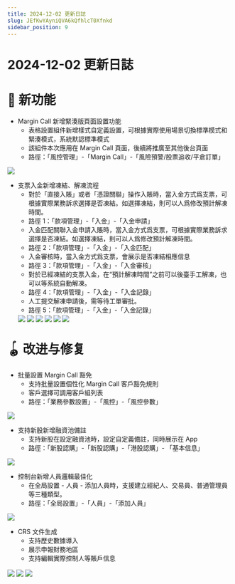 ```yaml
---
title: 2024-12-02 更新日誌
slug: JEfKwYAyniQVA6kQfhlcT0Xfnkd
sidebar_position: 9
---
```



# 2024-12-02 更新日誌

# 🎉 新功能

- Margin Call 新增緊湊版頁面設置功能
    - 表格設置組件新增樣式自定義設置，可根據實際使用場景切換標準模式和緊湊模式，系統默認標準模式
    - 該組件本次應用在 Margin Call 頁面，後續將推廣至其他後台頁面
    - 路徑：「風控管理」-「Margin Call」-「風險預警/股票追收/平倉訂單」

<img src="/assets/V8wRb9S1Do88Dxx4C4fcX9OInrc.png" src-width="3346" src-height="1634" align="center"/>

- 支票入金新增凍結、解凍流程
    - 對於「直接入賬」或者「憑證關聯」操作入賬時，當入金方式爲支票，可根據實際業務訴求選擇是否凍結。如選擇凍結，則可以人爲修改預計解凍時間。
    - 路徑 1：「款項管理」-「入金」-「入金申請」
    - 入金匹配關聯入金申請入賬時，當入金方式爲支票，可根據實際業務訴求選擇是否凍結。如選擇凍結，則可以人爲修改預計解凍時間。
    - 路徑 2：「款項管理」-「入金」-「入金匹配」
    - 入金審核時，當入金方式爲支票，會展示是否凍結相應信息
    - 路徑 3：「款項管理」-「入金」-「入金審核」
    - 對於已經凍結的支票入金，在“預計解凍時間”之前可以後臺手工解凍，也可以等系統自動解凍。
    - 路徑 4：「款項管理」-「入金」-「入金記錄」
    - 人工提交解凍申請後，需等待工單審批。
    - 路徑 5：「款項管理」-「入金」-「入金記錄」
    <img src="/assets/CYMWb419BoYhEcxPCUzce47mnkd.png" src-width="2650" src-height="1368" align="center"/>
    <img src="/assets/DfLabFpeAoUq2Nx5mo0cEk5Zn2f.png" src-width="1886" src-height="1316" align="center"/>
    <img src="/assets/UVqdbA88iohr1BxrPm1c6Kxnnpc.png" src-width="2118" src-height="1554" align="center"/>
    <img src="/assets/L92Ab0thGoiV5OxAyIncIdUxnld.png" src-width="2144" src-height="1168" align="center"/>
    <img src="/assets/W3L7b8Igyo89mHx2bzocD8Oondb.png" src-width="2180" src-height="484" align="center"/>
    <img src="/assets/CdTSbm2choopu8xu6oVcRljSn3e.png" src-width="2120" src-height="610" align="center"/>

# 🪀 改进与修复

- 批量設置 Margin Call 豁免
    - 支持批量設置個性化 Margin Call 客戶豁免規則
    - 客戶選擇可調用客戶組列表
    - 路徑：「業務參數設置」-「風控」-「風控參數」

<img src="/assets/M4G3b9P3JoX2vjxxhLIc5RW2nng.png" src-width="3354" src-height="1638" align="center"/>

- 支持新股新增融資池備註
    - 支持新股在設定融資池時，設定自定義備註，同時展示在 App
    - 路徑：「新股認購」-「新股認購」-「港股認購」- 「基本信息」

<img src="/assets/QdotbZ6jqoPnG8xagW3cEmvMnxf.png" src-width="2346" src-height="1356" align="center"/>

- 控制台新增人員邏輯最佳化
    - 在全局設置 - 人員 - 添加人員時，支援建立經紀人、交易員、普通管理員等三種類型。
    - 路徑：「全局設置」-「人員」-「添加人員」

<img src="/assets/MzpjbCrwmoPAkXxHlKvcGf0EnDl.png" src-width="2234" src-height="1174" align="center"/>

- CRS 文件生成
    - 支持歷史數據導入
    - 展示申報財務地區
    - 支持編輯實際控制人等賬戶信息

<img src="/assets/KdfJbRpHQoLQ0bxOOWGcMftEnpf.png" src-width="3276" src-height="834" align="center"/>

<img src="/assets/G1X2brR0uoP89VxlsUCcgdiZnqg.png" src-width="3282" src-height="1696" align="center"/>

<img src="/assets/N25qbRnE5ozheqxIziscIYqtn8g.png" src-width="3320" src-height="1798" align="center"/>

